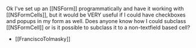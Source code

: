 Ok I've set up an [[NSForm]] programmatically and have it working with [[NSFormCells]], but it would be VERY useful if I could have checkboxes and popups in my form as well.  Does anyone know how I could subclass [[NSFormCell]] or is it possible to subclass it to a non-textfield based cell?

- [[FranciscoTolmasky]]